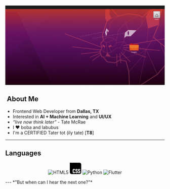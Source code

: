 <p align="center">
  <img src="banner.GIF" alt="really cool banner i made myself :D" width="600" />
</p>

## ​​​ About Me  
- Frontend Web Developer from **Dallas, TX**  
- Interested in **AI + Machine Learning** and **UI/UX**
- *“live now think later”* - Tate McRae
- I ❤️ boba and labubus
- I'm a CERTIFIED Tater tot (ily tate) [**T8**]

---

##  Languages  
<p align="center">
  <!-- Example: Using Simple Icons via GitHub raw URLs -->
  <img src="https://raw.githubusercontent.com/simple-icons/simple-icons/develop/icons/html5.svg" alt="HTML5" width="36" height="36" />
  <img src="https://raw.githubusercontent.com/simple-icons/simple-icons/develop/icons/css.svg" alt="CSS3" width="36" height="36" />
  <img src="https://raw.githubusercontent.com/simple-icons/simple-icons/develop/icons/python.svg" alt="Python" width="36" height="36" />
  <img src="https://raw.githubusercontent.com/simple-icons/simple-icons/develop/icons/flutter.svg" alt="Flutter" width="36" height="36" />
</p>
---
*"But when can I hear the next one?"*
  </a>
</p>
